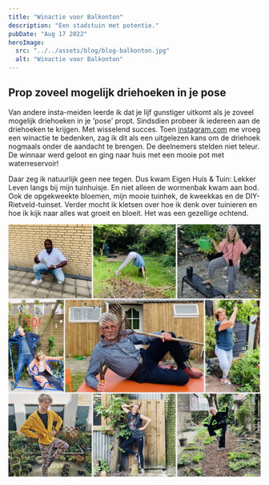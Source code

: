 ```yaml
---
title: "Winactie voor Balkonton"
description: "Een stadstuin met potentie."
pubDate: "Aug 17 2022"
heroImage:
  src: "../../assets/blog/blog-balkonton.jpg"
  alt: "Winactie voor Balkonton"
---
```


## Prop zoveel mogelijk driehoeken in je pose

Van andere insta-meiden leerde ik dat je lijf gunstiger uitkomt als je zoveel mogelijk driehoeken in je 'pose' propt. Sindsdien probeer ik iedereen aan de driehoeken te krijgen. Met wisselend succes. Toen [instagram.com](https://balkonton.nl "Balkonton.nl") me vroeg een winactie te bedenken, zag ik dit als een uitgelezen kans om de driehoek nogmaals onder de aandacht te brengen. De deelnemers stelden niet teleur. De winnaar werd geloot en ging naar huis met een mooie pot met waterreservoir!

Daar zeg ik natuurlijk geen nee tegen. Dus kwam Eigen Huis & Tuin: Lekker Leven langs bij mijn tuinhuisje. En niet alleen de wormenbak kwam aan bod. Ook de opgekweekte bloemen, mijn mooie tuinhek, de kweekkas en de DIY-Rietveld-tuinset. Verder mocht ik kletsen over hoe ik denk over tuinieren en hoe ik kijk naar alles wat groeit en bloeit. Het was een gezellige ochtend.

![alt text](../../assets/blog/blog-balkonton-image.jpg "Balkont Kanidaten")
